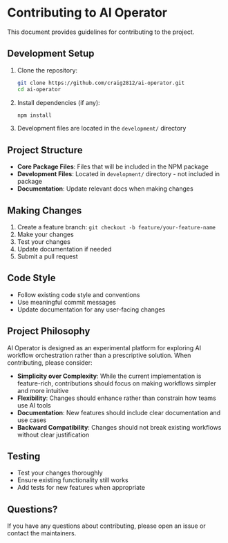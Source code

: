 # Contributing to AI Operator

This document provides guidelines for contributing to the project.

## Development Setup

1. Clone the repository:

   ```bash
   git clone https://github.com/craig2812/ai-operator.git
   cd ai-operator
   ```

2. Install dependencies (if any):

   ```bash
   npm install
   ```

3. Development files are located in the `development/` directory

## Project Structure

- **Core Package Files**: Files that will be included in the NPM package
- **Development Files**: Located in `development/` directory - not included in package
- **Documentation**: Update relevant docs when making changes

## Making Changes

1. Create a feature branch: `git checkout -b feature/your-feature-name`
2. Make your changes
3. Test your changes
4. Update documentation if needed
5. Submit a pull request

## Code Style

- Follow existing code style and conventions
- Use meaningful commit messages
- Update documentation for any user-facing changes

## Project Philosophy

AI Operator is designed as an experimental platform for exploring AI workflow orchestration rather than a prescriptive solution. When contributing, please consider:

- **Simplicity over Complexity**: While the current implementation is feature-rich, contributions should focus on making workflows simpler and more intuitive
- **Flexibility**: Changes should enhance rather than constrain how teams use AI tools
- **Documentation**: New features should include clear documentation and use cases
- **Backward Compatibility**: Changes should not break existing workflows without clear justification

## Testing

- Test your changes thoroughly
- Ensure existing functionality still works
- Add tests for new features when appropriate

## Questions?

If you have any questions about contributing, please open an issue or contact the maintainers.
